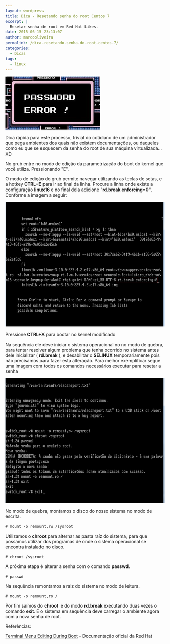 ```yaml
---
layout: wordpress
title: Dica - Resetando senha do root Centos 7
excerpt: |
  Resetar senha de root em Red Hat Likes.
date: 2015-06-15 23:13:07
author: marcooliveira
permalink: /dica-resetando-senha-do-root-centos-7/
categories:
  - Dicas
tags:
  - linux
---
```


<a href="/assets/wp-content/uploads/2015/06/password-error.jpg"><img class=" size-full wp-image-2673 aligncenter" src="/assets/wp-content/uploads/2015/06/password-error.jpg" alt="password-error" width="299" height="168" /></a>

Dica rápida para este processo, trivial do cotidiano de um administrador que pega ambientes dos quais não existem documentações, ou daqueles como eu que se esquecem da senha do root de sua máquina virtualizada... XD

No grub entre no modo de edição da parametrização do boot do kernel que você utiliza. Pressionando "E".

O modo de edição do grub permite navegar utilizando as teclas de setas, e a hotkey <strong>CTRL+E</strong> para ir ao final da linha. Procure a linha onde existe a configuração <strong>linux16</strong> e no final dela adicione "<strong>rd.break enforcing=0"</strong>. Conforme a imagem a seguir:

<a href="/assets/wp-content/uploads/2015/06/reset2.png"><img class=" size-full wp-image-2671 aligncenter" src="/assets/wp-content/uploads/2015/06/reset2.png" alt="reset2" width="728" height="393" /></a>

Pressione <strong>CTRL+X</strong> para bootar no kernel modificado

Na sequência ele deve iniciar o sistema operacional no no modo de quebra, para tentar resolver algum problema que tenha ocorrido no sistema antes dele inicializar ( <strong>rd.break</strong> ), e desabilitar o <strong>SELINUX</strong> temporariamente pois não precisamos para fazer esta alteração. Para melhor exemplificar segue uma imagem com todos os comandos necessários executar para resetar a senha

<a href="/assets/wp-content/uploads/2015/06/reset4.png"><img class=" size-full wp-image-2672 aligncenter" src="/assets/wp-content/uploads/2015/06/reset4.png" alt="reset4" width="727" height="393" /></a>

No modo de quebra, montamos o disco do nosso sistema no modo de escrita.

<code># mount -o remount,rw /sysroot</code>

Utilizamos o <strong>chroot</strong> para alternar as pasta raíz do sistema, para que possamos utilizar dos programas de onde o sistema operacional se encontra instalado no disco.

<code># chroot /sysroot</code>

A próxima etapa é alterar a senha com o comando <strong>passwd</strong>.

<code># passwd</code>

Na sequência remontamos a raiz do sistema no modo de leitura.

<code># mount -o remount,ro /</code>

Por fim saímos do <strong>chroot </strong> e do modo <strong>rd.break</strong> executando duas vezes o comando <strong>exit</strong>. E o sistema em sequência deve carregar o ambiente agora com a nova senha de root.

Referências:

<a href="https://access.redhat.com/documentation/en-US/Red_Hat_Enterprise_Linux/7/html/System_Administrators_Guide/sec-Terminal_Menu_Editing_During_Boot.html" target="_blank">Terminal Menu Editing During Boot</a> - Documentação oficial da Red Hat

&nbsp;
